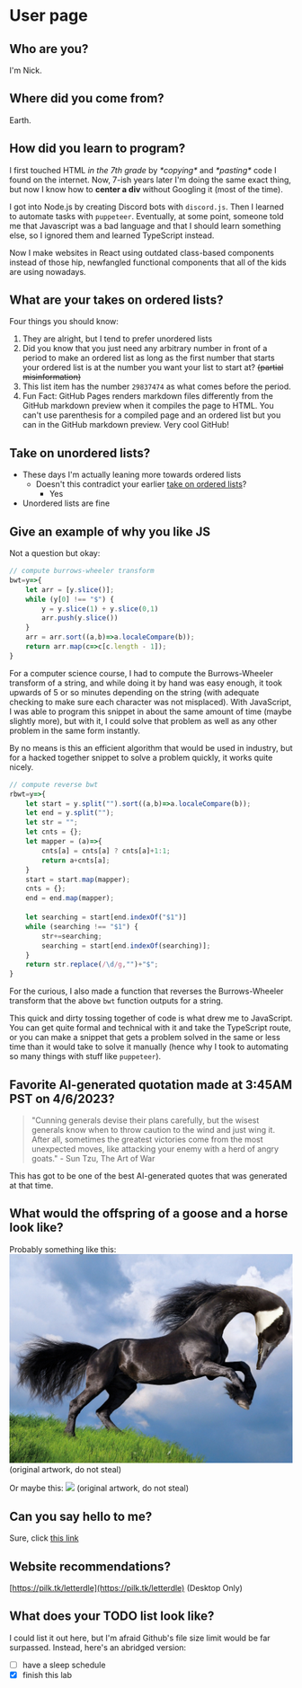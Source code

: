 # User page
## Who are you?
I'm Nick.
## Where did you come from?
Earth.
## How did you learn to program?
I first touched HTML *in the 7th grade* by *\*copying\** and *\*pasting\** code I found on the internet. Now, 7-ish years later I'm doing the same exact thing, but now I know how to **center a div** without Googling it (most of the time).

I got into Node.js by creating Discord bots with `discord.js`. Then I learned to automate tasks with `puppeteer`. Eventually, at some point, someone told me that Javascript was a bad language and that I should learn something else, so I ignored them and learned TypeScript instead. 

Now I make websites in React using outdated class-based components instead of those hip, newfangled functional components that all of the kids are using nowadays. 

## What are your takes on ordered lists?
Four things you should know:

1. They are alright, but I tend to prefer unordered lists
1. Did you know that you just need any arbitrary number in front of a period to make an ordered list as long as the first number that starts your ordered list is at the number you want your list to start at? ~~(partial misinformation)~~
29837474. This list item has the number `29837474` as what comes before the period.
1. Fun Fact: GitHub Pages renders markdown files differently from the GitHub markdown preview when it compiles the page to HTML. You can't use parenthesis for a compiled page and an ordered list but you can in the GitHub markdown preview. Very cool GitHub!

## Take on unordered lists?
- These days I'm actually leaning more towards ordered lists
	- Doesn't this contradict your earlier [take on ordered lists](#what-are-your-takes-on-ordered-lists)?
		- Yes
- Unordered lists are fine

## Give an example of why you like JS
Not a question but okay:
```js
// compute burrows-wheeler transform
bwt=y=>{
	let arr = [y.slice()];
	while (y[0] !== "$") {
		y = y.slice(1) + y.slice(0,1)
		arr.push(y.slice())
	}
	arr = arr.sort((a,b)=>a.localeCompare(b));
	return arr.map(c=>c[c.length - 1]);
}
```
For a computer science course, I had to compute the Burrows-Wheeler transform of a string, and while doing it by hand was easy enough, it took upwards of 5 or so minutes depending on the string (with adequate checking to make sure each character was not misplaced). With JavaScript, I was able to program this snippet in about the same amount of time (maybe slightly more), but with it, I could solve that problem as well as any other problem in the same form instantly. 

By no means is this an efficient algorithm that would be used in industry, but for a hacked together snippet to solve a problem quickly, it works quite nicely.
```js
// compute reverse bwt
rbwt=y=>{
	let start = y.split("").sort((a,b)=>a.localeCompare(b));
	let end = y.split("");
	let str = "";
	let cnts = {};
	let mapper = (a)=>{
		cnts[a] = cnts[a] ? cnts[a]+1:1;
		return a+cnts[a];
	}
	start = start.map(mapper);
	cnts = {};
	end = end.map(mapper);
	
	let searching = start[end.indexOf("$1")]
	while (searching !== "$1") {
		str+=searching;
		searching = start[end.indexOf(searching)];
	}
	return str.replace(/\d/g,"")+"$";
}
```
For the curious, I also made a function that reverses the Burrows-Wheeler transform that the above `bwt` function outputs for a string.

This quick and dirty tossing together of code is what drew me to JavaScript. You can get quite formal and technical with it and take the TypeScript route, or you can make a snippet that gets a problem solved in the same or less time than it would take to solve it manually (hence why I took to automating so many things with stuff like `puppeteer`).

## Favorite AI-generated quotation made at 3:45AM PST on 4/6/2023?

> "Cunning generals devise their plans carefully, but the wisest generals know when to throw caution to the wind and just wing it. After all, sometimes the greatest victories come from the most unexpected moves, like attacking your enemy with a herd of angry goats." - Sun Tzu, The Art of War

This has got to be one of the best AI-generated quotes that was generated at that time.

## What would the offspring of a goose and a horse look like?

Probably something like this:
![](/screenshots/gorse2.png)
(original artwork, do not steal)

Or maybe this:
![](/screenshots/gorse3.png)
(original artwork, do not steal)

## Can you say hello to me?
Sure, click [this link](/the.md)

## Website recommendations?
[https://pilk.tk/letterdle](https://pilk.tk/letterdle) (Desktop Only)

## What does your TODO list look like?
I could list it out here, but I'm afraid Github's file size limit would be far surpassed.
Instead, here's an abridged version:
- [ ] have a sleep schedule
- [x] finish this lab
